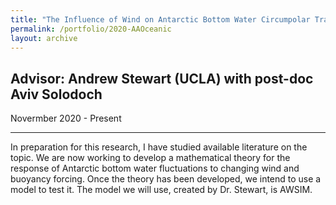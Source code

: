 ```yaml
---
title: "The Influence of Wind on Antarctic Bottom Water Circumpolar Transport"
permalink: /portfolio/2020-AAOceanic
layout: archive
---
```

Advisor: Andrew Stewart (UCLA) with post-doc Aviv Solodoch
---
Novermber 2020 - Present

---
In preparation for this research, I have studied available literature on the topic. We are now working to develop a mathematical theory for the response of Antarctic bottom water fluctuations to changing wind and buoyancy forcing. Once the theory has been developed, we intend to use a model to test it. The model we will use, created by Dr. Stewart, is AWSIM.
